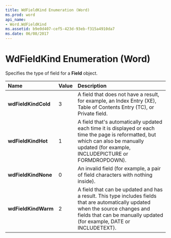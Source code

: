 ```yaml
---
title: WdFieldKind Enumeration (Word)
ms.prod: word
api_name:
- Word.WdFieldKind
ms.assetid: b9e0d407-cef5-423d-93eb-f315a4910da7
ms.date: 06/08/2017
---
```



# WdFieldKind Enumeration (Word)

Specifies the type of field for a  **Field** object.



|**Name**|**Value**|**Description**|
|:-----|:-----|:-----|
| **wdFieldKindCold**|3|A field that does not have a result, for example, an Index Entry (XE), Table of Contents Entry (TC), or Private field.|
| **wdFieldKindHot**|1|A field that's automatically updated each time it is displayed or each time the page is reformatted, but which can also be manually updated (for example, INCLUDEPICTURE or FORMDROPDOWN).|
| **wdFieldKindNone**|0|An invalid field (for example, a pair of field characters with nothing inside).|
| **wdFieldKindWarm**|2|A field that can be updated and has a result. This type includes fields that are automatically updated when the source changes and fields that can be manually updated (for example, DATE or INCLUDETEXT).|

